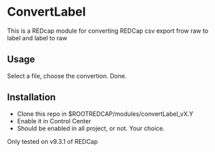 # ConvertLabel

This is a REDcap module for converting REDCap csv export frow raw to label and label to raw

## Usage

Select a file, choose the convertion. Done.

## Installation 

* Clone this repo in $ROOTREDCAP/modules/convertLabel_vX.Y
* Enable it in Control Center
* Should be enabled in all project, or not. Your choice.


Only tested on v9.3.1 of REDCap

